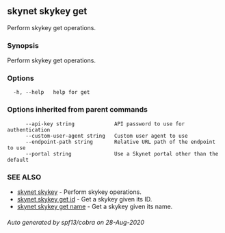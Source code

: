 ## skynet skykey get

Perform skykey get operations.

### Synopsis

Perform skykey get operations.

### Options

```
  -h, --help   help for get
```

### Options inherited from parent commands

```
      --api-key string             API password to use for authentication
      --custom-user-agent string   Custom user agent to use
      --endpoint-path string       Relative URL path of the endpoint to use
      --portal string              Use a Skynet portal other than the default
```

### SEE ALSO

* [skynet skykey](skynet_skykey.md)	 - Perform skykey operations.
* [skynet skykey get id](skynet_skykey_get_id.md)	 - Get a skykey given its ID.
* [skynet skykey get name](skynet_skykey_get_name.md)	 - Get a skykey given its name.

###### Auto generated by spf13/cobra on 28-Aug-2020
